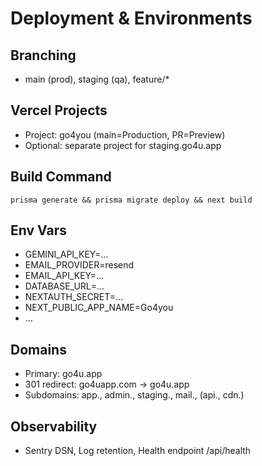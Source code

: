 # Deployment & Environments

## Branching
- main (prod), staging (qa), feature/*

## Vercel Projects
- Project: go4you (main=Production, PR=Preview)
- Optional: separate project for staging.go4u.app

## Build Command
`prisma generate && prisma migrate deploy && next build`

## Env Vars
- GEMINI_API_KEY=…
- EMAIL_PROVIDER=resend
- EMAIL_API_KEY=…
- DATABASE_URL=…
- NEXTAUTH_SECRET=…
- NEXT_PUBLIC_APP_NAME=Go4you
- …

## Domains
- Primary: go4u.app
- 301 redirect: go4uapp.com → go4u.app
- Subdomains: app., admin., staging., mail., (api., cdn.)

## Observability
- Sentry DSN, Log retention, Health endpoint /api/health
